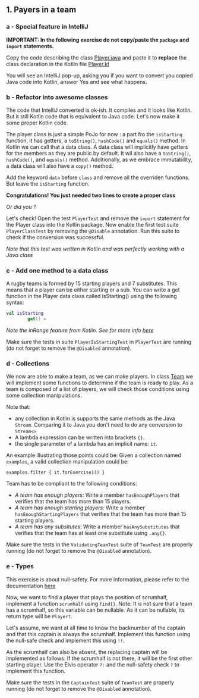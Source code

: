 ## 1. Payers in a team

### a - Special feature in IntelliJ
**IMPORTANT: In the following exercise do not copy/paste the `package` and `import` statements.**

Copy the code describing the class [Player.java](./../src/main/java/com/paulienvanalst/rugbymatch/team/Player.java) and
paste it to __replace__ the class declaration in the Kotlin file [Player.kt](../src/main/kotlin/com/paulienvanalst/rugbymatch/team/Player.kt)

You will see an  IntelliJ pop-up, asking you if you want to convert you copied Java code into Kotlin, answer Yes and see what happens.

### b - Refactor into awesome classes

The code that IntelliJ converted is ok-ish. It compiles and it looks like Kotlin. But it still Kotlin code that is equivalent to Java code. Let's now make it some proper Kotlin code.

The player class is just a simple PoJo for now : a part fro the `isStarting` function, it has getters, a `toString()`, `hashCode()` and `equals()` method. 
In Kotlin we can call that a data class. A data class will implicitly have getters for the members as they are public by default. It wil also have a `toString()`, `hashCode()`, and `equals()` method. 
Additionally, as we embrace immutability, a data class will also have a `copy()` method.

Add the keyword `data` before `class` and remove all the overriden functions. But leave the `isStarting` function.

**Congratulations! You just needed two lines to create a proper class**

_Or did you ?_ 

Let's check! Open the test `PlayerTest` and remove the `import` statement for the Player class into the Kotlin package.
Now enable the first test suite `PlayerClassTest` by removing the `@Disable` annotation. Run this suite to check if the conversion was successful.

*Note that this test was written in Kotlin and was perfectly working with a Java class*

###  c - Add one method to a data class
A rugby teams is formed by 15 starting players and 7 substitutes. This means that a player can be either starting or a sub.
 You can write a get function in the Player data class called isStarting() using the following syntax:
```kotlin
val isStarting
        get() = 
```
*Note the inRange feature from Kotlin. See for more info [here](https://kotlinlang.org/docs/reference/ranges.html)*

Make sure the tests in suite `PlayerIsStartingTest` in `PlayerTest` are running (do not forget to remove the `@Disabled` annotation).

###  d - Collections

We now are able to make a team, as we can make players.
In class [Team](../src/main/kotlin/com/paulienvanalst/rugbymatch/team/Team.kt) we will implement some functions to determine if the team is ready to play.
As a team is composed of a list of players, we will check those conditions using some collection manipulations. 

Note that:
 * any collection in Kotlin is supports the same methods as the Java `Stream`. Comparing it to Java you don't need to do any conversion to `Stream<>`
 * A lambda expression can be written into brackets `{}`.
 * the single parameter of a lambda has an implicit name: `it`.
 
 An example illustrating those points could be:  Given a collection named `examples`, a valid collection manipulation could be: 
 
 `examples.filter { it.forExercise1() }`
 
Team has to be compliant to the following conditions:
 - _A team has enough players:_ Write a member `hasEnoughPlayers` that verifies that the team has more than 15 players.
 - _A team has enough starting players:_ Write a member `hasEnoughStartingPlayers` that verifies that the team has more than 15 starting players.
 - _A team has any subsitutes_: Write a member `hasAnySubstitutes` that verifies that the team has at least one substitute using `.any{}`.


Make sure the tests in the `ValidatingTeamTest` suite of `TeamTest` are properly running (do not forget to remove the `@Disabled` annotation).

### e - Types
This exercise is about null-safety. For more information, please refer to the documentation [here](https://kotlinlang.org/docs/reference/null-safety.html)

Now, we want to find a player that plays the position of scrumhalf, implement a function `scrumhalf` using `find{}`.
Note: It is not sure that a team has a scrumhalf, so this variable can be nullable. 
As it can be nullable, its return type will be `Player?`.

Let's assume, we want at all time to know the backnumber of the captain and that this captain is always the scrumhalf.
Implement this function using the null-safe check and implement this using `!!`.

As the scrumhalf can also be absent, the replacing captain will be implemented as follows: 
If the scrumhalf is not there, it will be the first other starting player.
Use the Elvis operator `?:` and the null-safety check `?` to implement this function.

Make sure the tests in the `CaptainTest` suite of `TeamTest` are properly running (do not forget to remove the `@Disabled` annotation).
